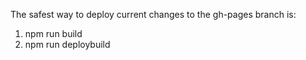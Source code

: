 The safest way to deploy current changes to the gh-pages branch is:
1. npm run build
2. npm run deploybuild

